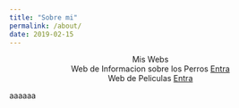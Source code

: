 ```yaml
---
title: "Sobre mi"
permalink: /about/
date: 2019-02-15
---
```


<center>Mis Webs</center>

<center> Web de Informacion sobre los Perros
<a href="https://crucesdeperros.com" target="_blank">Entra</a> </center>

<center> Web de Peliculas
<a href="https://pelisinfo.com" target="_blank">Entra</a> </center>

aaaaaa
